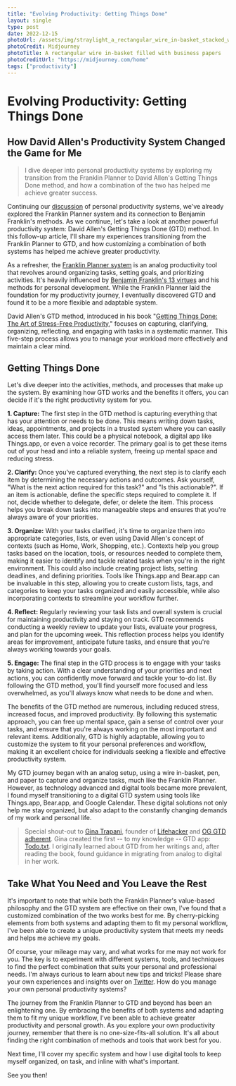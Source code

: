 ```yaml
---
title: "Evolving Productivity: Getting Things Done"
layout: single
type: post
date: 2022-12-15
photoUrl: /assets/img/straylight_a_rectangular_wire_in-basket_stacked_with_business_p_48bc46d2-8aa3-4b60-b1b9-d2d039e47d2f.png
photoCredit: Midjourney
photoTitle: A rectangular wire in-basket filled with business papers
photoCreditUrl: "https://midjourney.com/home"
tags: ["productivity"]
---
```


# Evolving Productivity: Getting Things Done
## How David Allen's Productivity System Changed the Game for Me

> I dive deeper into personal productivity systems by exploring my transition from the Franklin Planner to David Allen's Getting Things Done method, and how a combination of the two has helped me achieve greater success.

Continuing our [discussion][1] of personal productivity systems, we've already explored the Franklin Planner system and its connection to Benjamin Franklin's methods. As we continue, let's take a look at another powerful productivity system: David Allen's Getting Things Done (GTD) method. In this follow-up article, I'll share my experiences transitioning from the Franklin Planner to GTD, and how customizing a combination of both systems has helped me achieve greater productivity.

As a refresher, the [Franklin Planner system][2] is an analog productivity tool that revolves around organizing tasks, setting goals, and prioritizing activities. It's heavily influenced by [Benjamin Franklin's 13 virtues][3] and his methods for personal development. While the Franklin Planner laid the foundation for my productivity journey, I eventually discovered GTD and found it to be a more flexible and adaptable system.

David Allen's GTD method, introduced in his book "[Getting Things Done: The Art of Stress-Free Productivity][4]," focuses on capturing, clarifying, organizing, reflecting, and engaging with tasks in a systematic manner. This five-step process allows you to manage your workload more effectively and maintain a clear mind.

## Getting Things Done

Let's dive deeper into the activities, methods, and processes that make up the system. By examining how GTD works and the benefits it offers, you can decide if it's the right productivity system for you.

**1. Capture:** The first step in the GTD method is capturing everything that has your attention or needs to be done. This means writing down tasks, ideas, appointments, and projects in a trusted system where you can easily access them later. This could be a physical notebook, a digital app like Things.app, or even a voice recorder. The primary goal is to get these items out of your head and into a reliable system, freeing up mental space and reducing stress.

**2. Clarify:** Once you've captured everything, the next step is to clarify each item by determining the necessary actions and outcomes. Ask yourself, "What is the next action required for this task?" and "Is this actionable?". If an item is actionable, define the specific steps required to complete it. If not, decide whether to delegate, defer, or delete the item. This process helps you break down tasks into manageable steps and ensures that you're always aware of your priorities.

**3. Organize:** With your tasks clarified, it's time to organize them into appropriate categories, lists, or even using David Allen's concept of contexts (such as Home, Work, Shopping, etc.). Contexts help you group tasks based on the location, tools, or resources needed to complete them, making it easier to identify and tackle related tasks when you're in the right environment. This could also include creating project lists, setting deadlines, and defining priorities. Tools like Things.app and Bear.app can be invaluable in this step, allowing you to create custom lists, tags, and categories to keep your tasks organized and easily accessible, while also incorporating contexts to streamline your workflow further.

**4. Reflect:** Regularly reviewing your task lists and overall system is crucial for maintaining productivity and staying on track. GTD recommends conducting a weekly review to update your lists, evaluate your progress, and plan for the upcoming week. This reflection process helps you identify areas for improvement, anticipate future tasks, and ensure that you're always working towards your goals.

**5. Engage:** The final step in the GTD process is to engage with your tasks by taking action. With a clear understanding of your priorities and next actions, you can confidently move forward and tackle your to-do list. By following the GTD method, you'll find yourself more focused and less overwhelmed, as you'll always know what needs to be done and when.

The benefits of the GTD method are numerous, including reduced stress, increased focus, and improved productivity. By following this systematic approach, you can free up mental space, gain a sense of control over your tasks, and ensure that you're always working on the most important and relevant items. Additionally, GTD is highly adaptable, allowing you to customize the system to fit your personal preferences and workflow, making it an excellent choice for individuals seeking a flexible and effective productivity system.

My GTD journey began with an analog setup, using a wire in-basket, pen, and paper to capture and organize tasks, much like the Franklin Planner. However, as technology advanced and digital tools became more prevalent, I found myself transitioning to a digital GTD system using tools like Things.app, Bear.app, and Google Calendar. These digital solutions not only help me stay organized, but also adapt to the constantly changing demands of my work and personal life.

> Special shout-out to [Gina Trapani][5], founder of [Lifehacker][8] and [OG GTD adherent][6]. Gina created the first -- to my knowledge -- GTD app: [Todo.txt][7]. I originally learned about GTD from her writings and, after reading the book, found guidance in migrating from analog to digital in her work.

## Take What You Need and You Leave the Rest

It's important to note that while both the Franklin Planner's value-based philosophy and the GTD system are effective on their own, I've found that a customized combination of the two works best for me. By cherry-picking elements from both systems and adapting them to fit my personal workflow, I've been able to create a unique productivity system that meets my needs and helps me achieve my goals.

Of course, your mileage may vary, and what works for me may not work for you. The key is to experiment with different systems, tools, and techniques to find the perfect combination that suits your personal and professional needs. I'm always curious to learn about new tips and tricks! Please share your own experiences and insights over on [Twitter][9]. How do you manage your own personal productivity systems?

The journey from the Franklin Planner to GTD and beyond has been an enlightening one. By embracing the benefits of both systems and adapting them to fit my unique workflow, I've been able to achieve greater productivity and personal growth. As you explore your own productivity journey, remember that there is no one-size-fits-all solution. It's all about finding the right combination of methods and tools that work best for you.

Next time, I'll cover my specific system and how I use digital tools to keep myself organized, on task, and inline with what's important.

See you then!

[1]:    /tags/productivity "drew:ux articles tagged #productivity"
[2]:    /posts/analog-days-rediscovering-the-franklin-planner/ "Analog Days: Rediscovering the Franklin Planner"
[3]:    /posts/analog-days-rediscovering-the-franklin-planner/#thirteen-virtues
[4]:    https://gettingthingsdone.com "David Allen's Getting Things Done"
[5]:    https://ginatrapani.org/ "Gina Trapani's personal homepage"
[6]:    https://lifehacker.com/author/ginatrapani "Gina Trapani's writings on Lifehacker"
[7]:    https://todo.txt.org/ "The Todo.txt GTD app"
[8]:    https://lifehacker.org/ "Lifehacker"
[9]:    https://twitter.com/drwtod "Join the conversation with Drew on Twitter"